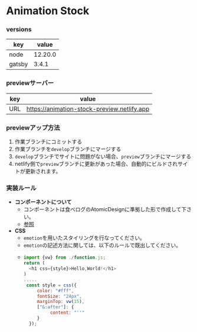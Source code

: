 # Animation Stock

### versions
| key | value |
|------|---------|
| node | 12.20.0 |
| gatsby | 3.4.1 |

### previewサーバー  
| key | value |
|-------|---------|
| URL | https://animation-stock-preview.netlify.app |

### previewアップ方法  
1. 作業ブランチにコミットする
1. 作業ブランチを`develop`ブランチにマージする
1. `develop`ブランチでサイトに問題がない場合、`preview`ブランチにマージする
1. netlify側で`preview`ブランチに更新があった場合、自動的にビルドされサイトが更新されます。

### 実装ルール
-  **コンポーネントについて**
    -  コンポーネントは食べログのAtomicDesignに準拠した形で作成して下さい。
    -  [参照](https://note.com/tabelog_frontend/n/n4b8bcb44294c)
-  **CSS**
    -  `emotion`を用いたスタイリングを行なってください。
    -  `emotion`の記述方法に関しては、以下のルールで既出してください。
    -  ```emotion.js
       import {vw} from ./function.js;
       return (
         <h1 css={style}>Hello,World!</h1>
       )
       .....
        const style = css({
            color: "#fff",
            fontSize: "24px",
            marginTop: vw(15),
            ["&:after"]: {
                 content: "''"
            }
         });
        ```